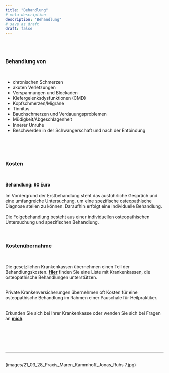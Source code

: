 ```yaml
---
title: "Behandlung"
# meta description
description: "Behandlung"
# save as draft
draft: false
---  
```




<br>
<br>

### Behandlung von  
<br>

* chronischen Schmerzen
* akuten Verletzungen
* Verspannungen und Blockaden
* Kiefergelenksdysfunktionen (CMD)
* Kopfschmerzen/Migräne
* Tinnitus
* Bauchschmerzen und Verdauungsproblemen
* Müdigkeit/Abgeschlagenheit
* Innerer Unruhe
* Beschwerden in der Schwangerschaft und nach der Entbindung  
<br>
<br>
<br>

### Kosten  
<br>

**Behandlung: 90 Euro**  
<br>
Im Vordergrund der Erstbehandlung steht das ausführliche Gespräch und eine umfangreiche Untersuchung, um eine spezifische osteopathische Diagnose stellen zu können. Daraufhin erfolgt eine individuelle Behandlung.  
<br>
Die Folgebehandlung besteht aus einer individuellen osteopathischen Untersuchung und spezifischen Behandlung.  
<br> 
<br>

 ### Kostenübernahme  
<br>

Die gesetzlichen Krankenkassen übernehmen einen Teil der Behandlungskosten. **[Hier](https://www.krankenkassen.de/gesetzliche-krankenkassen/leistungen-gesetzliche-krankenkassen/alternative-heilmethoden/osteopathie)** finden Sie eine Liste mit Krankenkassen, die osteopathische Behandlungen unterstützen.  
<br>

Private Krankenversicherungen übernehmen oft Kosten für eine osteopathische Behandlung im Rahmen einer Pauschale für Heilpraktiker.  
<br>

Erkunden Sie sich bei Ihrer Krankenkasse oder wenden Sie sich bei Fragen an **[mich](https://www.osteopathiekammhoff.de/kontakt/ "Kontakt")**.  
<br>
<br>
<br>
<br>
<br>
________________________________________________________________________________________________  
<br>
(images/21_03_28_Praxis_Maren_Kammhoff_Jonas_Ruhs 7.jpg)
